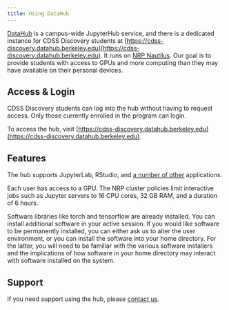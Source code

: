 ```yaml
---
title: Using DataHub
---
```


[DataHub](https://cdss.berkeley.edu/datahub-home-page) is a campus-wide JupyterHub service, and there is a dedicated instance for CDSS Discovery students at [https://cdss-discovery.datahub.berkeley.edu](https://cdss-discovery.datahub.berkeley.edu). It runs on [NRP Nautilus](https://nationalresearchplatform.org/nautilus/). Our goal is to provide students with access to GPUs and more computing than they may have available on their personal devices.

## Access & Login

CDSS Discovery students can log into the hub without having to request access. Only those currently enrolled in the program can login.

To access the hub, visit [https://cdss-discovery.datahub.berkeley.edu](https://cdss-discovery.datahub.berkeley.edu).

## Features

The hub supports JupyterLab, RStudio, and [a number of other](https://curriculum-guide.datahub.berkeley.edu/technology/introduction-to-jupyter) applications.

Each user has access to a GPU. The NRP cluster policies limit interactive jobs such as Jupyter servers to 16 CPU cores, 32 GB RAM, and a duration of 6 hours.

Software libraries like torch and tensorflow are already installed. You can install additional software in your active session. If you would like software to be permanently installed, you can either ask us to alter the user environment, or you can install the software into your home directory. For the latter, you will need to be familiar with the various software installers and the implications of how software in your home directory may interact with software installed on the system.

## Support

If you need support using the hub, please [contact us](../support/contact-us).
